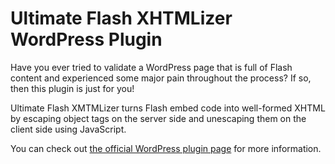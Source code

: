 Ultimate Flash XHTMLizer WordPress Plugin
=========================================

Have you ever tried to validate a WordPress page that is full of Flash content and experienced some major pain throughout the process?  If so, then this plugin is just for you!

Ultimate Flash XMTMLizer turns Flash embed code into well-formed XHTML by escaping object tags on the server side and unescaping them on the client side using JavaScript.

You can check out [the official WordPress plugin page](http://wordpress.org/extend/plugins/ultimate-flash-xhtmlizer/) for more information.